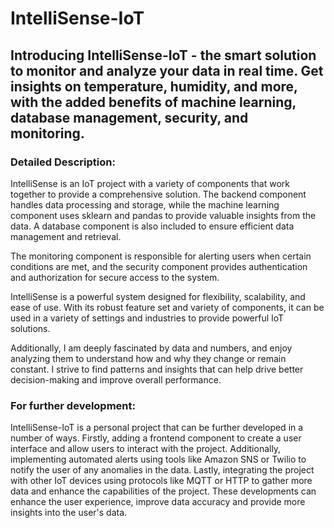# IntelliSense-IoT

## Introducing IntelliSense-IoT - the smart solution to monitor and analyze your data in real time. Get insights on temperature, humidity, and more, with the added benefits of machine learning, database management, security, and monitoring.

### Detailed Description:

IntelliSense is an IoT project with a variety of components that work together to provide a comprehensive solution. The backend component handles data processing and storage, while the machine learning component uses sklearn and pandas to provide valuable insights from the data. A database component is also included to ensure efficient data management and retrieval.

The monitoring component is responsible for alerting users when certain conditions are met, and the security component provides authentication and authorization for secure access to the system.

IntelliSense is a powerful system designed for flexibility, scalability, and ease of use. With its robust feature set and variety of components, it can be used in a variety of settings and industries to provide powerful IoT solutions.

Additionally, I am deeply fascinated by data and numbers, and enjoy analyzing them to understand how and why they change or remain constant. I strive to find patterns and insights that can help drive better decision-making and improve overall performance.

### For further development:
IntelliSense-IoT is a personal project that can be further developed in a number of ways. Firstly, adding a frontend component to create a user interface and allow users to interact with the project. Additionally, implementing automated alerts using tools like Amazon SNS or Twilio to notify the user of any anomalies in the data. Lastly, integrating the project with other IoT devices using protocols like MQTT or HTTP to gather more data and enhance the capabilities of the project. These developments can enhance the user experience, improve data accuracy and provide more insights into the user's data.
